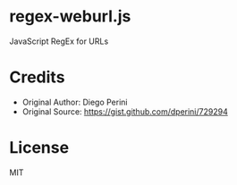 # regex-weburl.js
JavaScript RegEx for URLs

# Credits
* Original Author:  Diego Perini
* Original Source:  https://gist.github.com/dperini/729294

# License
MIT
